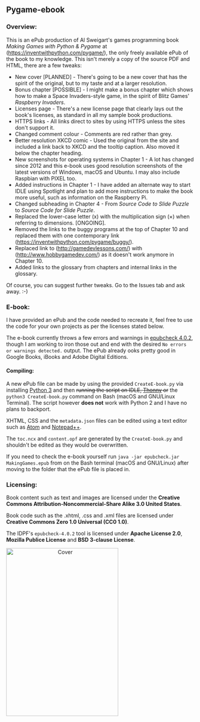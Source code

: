 ## Pygame-ebook

### Overview:

This is an ePub production of Al Sweigart's games programming book *Making Games with Python & Pygame* at (https://inventwithpython.com/pygame/), the only freely available ePub of the book to my knowledge. This isn't merely a copy of the source PDF and HTML, there are a few tweaks:

* New cover [PLANNED] - There's going to be a new cover that has the spirit of the original, but to my taste and at a larger resolution.
* Bonus chapter [POSSIBLE] - I might make a bonus chapter which shows how to make a Space Invaders-style game, in the spirit of Blitz Games' *Raspberry Invaders*.
* Licenses page - There's a new license page that clearly lays out the book's licenses, as standard in all my sample book productions.
* HTTPS links - All links direct to sites by using HTTPS unless the sites don't support it.
* Changed comment colour - Comments are red rather than grey.
* Better resolution XKCD comic - Used the original from the site and included a link back to XKCD and the tooltip caption. Also moved it below the chapter heading.
* New screenshots for operating systems in Chapter 1 - A lot has changed since 2012 and this e-book uses good resolution screenshots of the latest versions of Windows, macOS and Ubuntu. I may also include Raspbian with PIXEL too.
* Added instructions in Chapter 1 - I have added an alternate way to start IDLE using Spotlight and plan to add more instructions to make the book more useful, such as information on the Raspberry Pi.
* Changed subheading in Chapter 4 - From *Source Code to Slide Puzzle* to *Source Code for Slide Puzzle*.
* Replaced the lower-case letter (x) with the multiplication sign (×) when referring to dimensions. [ONGOING].
* Removed the links to the buggy programs at the top of Chapter 10 and replaced them with one contemporary link (https://inventwithpython.com/pygame/buggy/).
* Replaced link to (http://gamedevlessons.com/) with (http://www.hobbygamedev.com/) as it doesn't work anymore in Chapter 10.
* Added links to the glossary from chapters and internal links in the glossary.

Of course, you can suggest further tweaks. Go to the Issues tab and ask away. :-)

### E-book:

I have provided an ePub and the code needed to recreate it, feel free to use the code for your own projects as per the licenses stated below.

The e-book currently throws a few errors and warnings in [epubcheck 4.0.2](https://github.com/IDPF/epubcheck), though I am working to iron those out and end with the desired `No errors or warnings detected.` output. The ePub already ooks pretty good in Google Books, iBooks and Adobe Digital Editions.

#### Compiling:

A new ePub file can be made by using the provided `CreateE-book.py` via installing [Python 3](https://www.python.org/downloads/) and then ~~running the script on IDLE, [Thonny](http://thonny.org/) or~~ the `python3 CreateE-book.py` command on Bash (macOS and GNU/Linux Terminal). The script however **does not** work with Python 2 and I have no plans to backport.

XHTML, CSS and the `metadata.json` files can be edited using a text editor such as [Atom](https://atom.io/) and [Notepad++](https://notepad-plus-plus.org/).

The `toc.ncx` and `content.opf` are generated by the `CreateE-book.py` and shouldn't be edited as they would be overwritten.

If you need to check the e-book yourself run `java -jar epubcheck.jar MakingGames.epub` from on the Bash terminal (macOS and GNU/Linux) after moving to the folder that the ePub file is placed in.

### Licensing:

Book content such as text and images are licensed under the **Creative Commons Attribution-Noncommercial-Share Alike 3.0 United States**.

Book code such as the .xhtml, .css and .xml files are licensed under **Creative Commons Zero 1.0 Universal (CC0 1.0)**.

The IDPF's `epubcheck-4.0.2` tool is licensed under **Apache License 2.0**, **Mozilla Publice License** and **BSD 3-clause License**.

<img style="text-align: center;" width="300" height="450" src="https://github.com/inferno986return/Pygame-ebook/blob/master/e-book/OEBPS/images/cover.png" alt="Cover"/>
